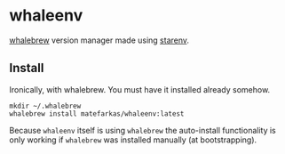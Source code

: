 # whaleenv

[whalebrew][] version manager made using [starenv][].

[starenv]: https://github.com/farkasmate/starenv
[whalebrew]: https://github.com/whalebrew/whalebrew

## Install

Ironically, with whalebrew. You must have it installed already somehow.

```shell
mkdir ~/.whalebrew
whalebrew install matefarkas/whaleenv:latest
```

Because `whaleenv` itself is using `whalebrew` the auto-install functionality is only working if `whalebrew` was installed manually (at bootstrapping).

